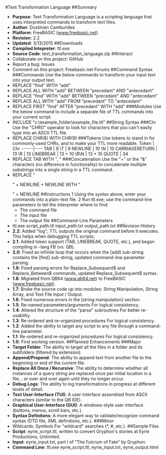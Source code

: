 #Text Transformation Language
##Summary
* **Purpose**: Text Transformation Language is a scripting language that uses interpreted commands to transform text files.
* **Author**: Dustinian Camburides
* **Platform**: FreeBASIC (www.freebasic.net)
* **Revision**: 2.2
* **Updated**: 3/13/2015
##Downloads
* **Compiled Intepreter**: ttl.exe
* **Source Code**: text_transformation_language.zip
##Interact
* Collaborate on this project: GitHub
* Report a bug: Issues
* Comment on this project: Freebasic.net Forums
##Command Syntax
###Commands
Use the below commands to transform your input text into your output text.
* REPLACE "find" WITH "add"
* REPLACE ALL WITH "add" BETWEEN "precedant" AND "antecedant"
* REPLACE "find" WITH "add" BETWEEN "precedant" AND "antecedant"
* REPLACE ALL WITH "add" FROM "precedant" TO "antecedant"
* REPLACE FIRST "find" AFTER "precedant" WITH "add"
###Modules
Use the below command to include a separate file of TTL commands into your current script.
* INCLUDE "c:\example_folder\example_file.ttl"
##String Syntax
###Chr
Use the "CHR()" operator to look for characters that you can't easily type into an ASCII TTL file.
* REPLACE CHR(8) WITH CHR(9)
###Tokens
Use tokens to stand in for commonly-used CHRs, and to make your TTL more readable.
Token | Chr
------|----
TAB | 9
\T | 9
NEWLINE | 10
\N | 10
CARRIAGERETURN | 13
\R | 13
LINEBREAK | 13 + 10
\R\N | 13 + 10
QUOTE | 34
* REPLACE TAB WITH ", "
###Concatenation
Use the "+" or the "&" characters (no difference in functionality) to concatenate multiple substrings into a single string in a TTL command.
* REPLACE "</p>" + NEWLINE + NEWLINE WITH "</p>" + NEWLINE
##Instructions
1 Using the syntax above, enter your commands into a plain-text file.
2 Run ttl.exe; use the command-line parameters to tell the interpreter where to find:
	* The command file
	* The input file
	* The output file
##Command-Line Parameters
* ttl.exe script_path.ttl input_path.txt output_path.txt
##Revision History
* **2.2**: Added "log"; TTL outputs the original command before it executes. This helps when debugging TTL scripts.
* **2.1**: Added token support (TAB, LINEBREAK, QUOTE, etc.), and began compiling in -lang FB (vs. QB).
* **2.0**: Fixed an infinite loop that occurs when the [add] sub-string contains the [find] sub-string, updated command-line parameter parsing.
* **1.9**: Fixed parsing errors for Replace_Subsequent$ and Replace_Between$ commands, updated Replace_Subsequent$ syntax.
* **1.8**: Migrated from QB64 (www.qb64.net) to FreeBASIC (www.freebasic.net).
* **1.7**: Broke the source code up into modules: String Manipulation, String Array, and Text File Input / Output.
* **1.6**: Fixed numerous errors in the [string manipulation] section.
* **1.5**: Re-named parameters/arguments For logical consistency.
* **1.4**: Altered the structure of the "parse" subroutines For better re-usability.
* **1.3**: Re-ordered and re-organized procedures For logical consistency.
* **1.2**: Added the ability to target any script to any file through a command-line parameter.
* **1.1**: Re-ordered and re-organized procedures For logical consistency.
* **1.0**: First working version.
##Planned Enhancements
###Major
* **Target Folder**: The ability to target all the files in a folder and its subfolders (filtered by extension).
* **Append/Prepend**: The ability to append text from another file to the beginning or end of the current file.
* **Replace All Once / Recursive**: The ability to determine whether all instances of a query string are replaced once per initial location in a file... or over and over again until they no longer occur.
* **Debug Logs**: The ability to log transformations in progress at different levels of detail.
* **Text User-Interface (TUI)**: A user interface assembled from ASCII characters (similar to the QB IDE).
* **Graphical User-Interface (GUI)**: A windows-style user interface (buttons, menus, scroll bars, etc.).
* **Syntax Definitons**: A more elegant way to validate/recognize command syntax (DTD file, XML definitions, etc.).
###Minor
* Wildcards: Symbols For "wildcard" searches (*, #, etc.).
##Sample Files
* **Script**: eyrie_script.ttl, written to convert Gryphon's stories at Eyrie Productions, Unlimited.
* **Input**: eyrie_input.txt, part I of "The Fulcrum of Fate" by Gryphon.
* **Command Line**: ttl.exe eyrie_script.ttl, eyrie_input.txt, eyrie_output.html